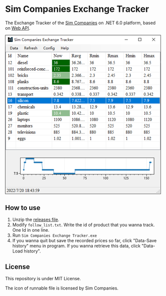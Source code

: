 #  Sim Companies Exchange Tracker

The Exchange Tracker of the [Sim Companies](www.simcompanies.com) on .NET 6.0 platform, based on [Web API](www.simcompanies.com/articles/api). 

![screenshot](https://github.com/bac0id/simcompanies-exchange-tracker/blob/master/screenshot-1.png?raw=true)

## How to use

1. Unzip the [releases file](github.com/bac0id/simcompanies-exchange-tracker/releases).
2. Modify `follow_list.txt`. Write the id of product that you wanna track. One Id in one line.
3. Run `Sim Companies Exchange Tracker.exe`
4. If you wanna quit but save the recorded prices so far, click "Data-Save history" menu in program. If you wanna retrieve this data, click "Data-Load history".

## License

This repository is under MIT License.

The icon of runnable file is licensed by Sim Companies.
